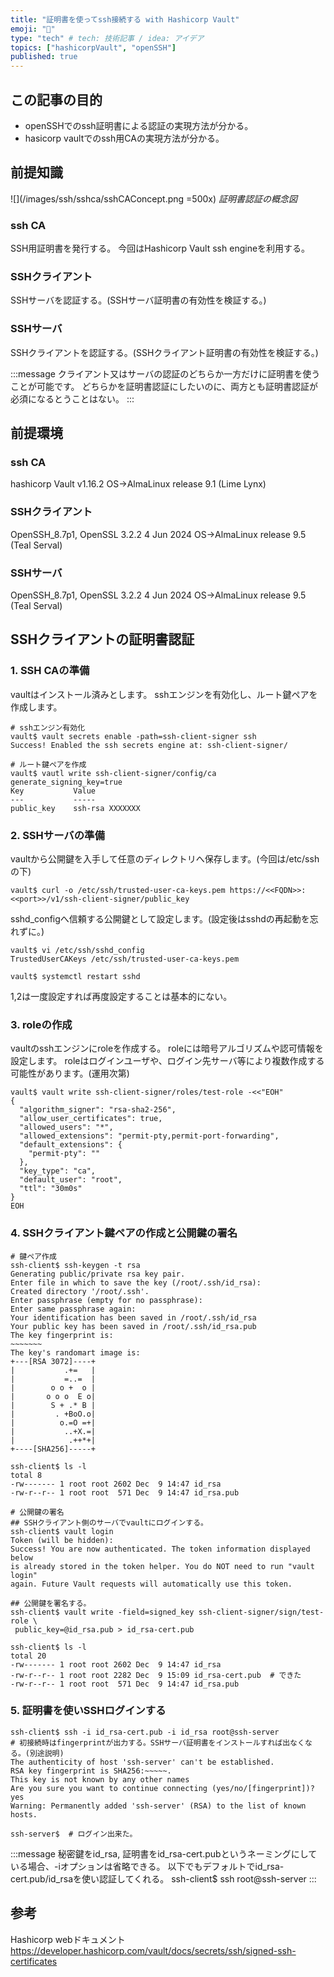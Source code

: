 ```yaml
---
title: "証明書を使ってssh接続する with Hashicorp Vault"
emoji: "👏"
type: "tech" # tech: 技術記事 / idea: アイデア
topics: ["hashicorpVault", "openSSH"]
published: true
---
```

## この記事の目的
- openSSHでのssh証明書による認証の実現方法が分かる。
- hasicorp vaultでのssh用CAの実現方法が分かる。

## 前提知識
![](/images/ssh/sshca/sshCAConcept.png =500x)
*証明書認証の概念図*

### ssh CA 
SSH用証明書を発行する。
今回はHashicorp Vault ssh engineを利用する。

### SSHクライアント
SSHサーバを認証する。(SSHサーバ証明書の有効性を検証する。)

### SSHサーバ
SSHクライアントを認証する。(SSHクライアント証明書の有効性を検証する。)

:::message
クライアント又はサーバの認証のどちらか一方だけに証明書を使うことが可能です。
どちらかを証明書認証にしたいのに、両方とも証明書認証が必須になるとうことはない。
:::

## 前提環境
### ssh CA 
hashicorp Vault v1.16.2
OS->AlmaLinux release 9.1 (Lime Lynx)

### SSHクライアント
OpenSSH_8.7p1, OpenSSL 3.2.2 4 Jun 2024
OS->AlmaLinux release 9.5 (Teal Serval)

### SSHサーバ
OpenSSH_8.7p1, OpenSSL 3.2.2 4 Jun 2024
OS->AlmaLinux release 9.5 (Teal Serval)

## SSHクライアントの証明書認証
### 1. SSH CAの準備
vaultはインストール済みとします。
sshエンジンを有効化し、ルート鍵ペアを作成します。
```
# sshエンジン有効化
vault$ vault secrets enable -path=ssh-client-signer ssh
Success! Enabled the ssh secrets engine at: ssh-client-signer/

# ルート鍵ペアを作成
vault$ vautl write ssh-client-signer/config/ca generate_signing_key=true
Key           Value
---           -----
public_key    ssh-rsa XXXXXXX
```
### 2. SSHサーバの準備
vaultから公開鍵を入手して任意のディレクトリへ保存します。(今回は/etc/sshの下)
```
vault$ curl -o /etc/ssh/trusted-user-ca-keys.pem https://<<FQDN>>:<<port>>/v1/ssh-client-signer/public_key
```
sshd_configへ信頼する公開鍵として設定します。(設定後はsshdの再起動を忘れずに。)
```
vault$ vi /etc/ssh/sshd_config
TrustedUserCAKeys /etc/ssh/trusted-user-ca-keys.pem

vault$ systemctl restart sshd
```
1,2は一度設定すれば再度設定することは基本的にない。

### 3. roleの作成
vaultのsshエンジンにroleを作成する。
roleには暗号アルゴリズムや認可情報を設定します。
roleはログインユーザや、ログイン先サーバ等により複数作成する可能性があります。(運用次第)
```
vault$ vault write ssh-client-signer/roles/test-role -<<"EOH"
{
  "algorithm_signer": "rsa-sha2-256",
  "allow_user_certificates": true,
  "allowed_users": "*",
  "allowed_extensions": "permit-pty,permit-port-forwarding",
  "default_extensions": {
    "permit-pty": ""
  },
  "key_type": "ca",
  "default_user": "root",
  "ttl": "30m0s"
}
EOH
```
### 4. SSHクライアント鍵ペアの作成と公開鍵の署名
```
# 鍵ペア作成
ssh-client$ ssh-keygen -t rsa
Generating public/private rsa key pair.
Enter file in which to save the key (/root/.ssh/id_rsa):
Created directory '/root/.ssh'.
Enter passphrase (empty for no passphrase):
Enter same passphrase again:
Your identification has been saved in /root/.ssh/id_rsa
Your public key has been saved in /root/.ssh/id_rsa.pub
The key fingerprint is:
~~~~~~~
The key's randomart image is:
+---[RSA 3072]----+
|           .+=   |
|           =..=  |
|        o o +  o |
|       o o o  E o|
|        S + .* B |
|         . +BoO.o|
|          o.=O =+|
|           ..+X.=|
|            .++*+|
+----[SHA256]-----+

ssh-client$ ls -l
total 8
-rw------- 1 root root 2602 Dec  9 14:47 id_rsa
-rw-r--r-- 1 root root  571 Dec  9 14:47 id_rsa.pub

# 公開鍵の署名
## SSHクライアント側のサーバでvaultにログインする。
ssh-client$ vault login
Token (will be hidden):
Success! You are now authenticated. The token information displayed below
is already stored in the token helper. You do NOT need to run "vault login"
again. Future Vault requests will automatically use this token.

## 公開鍵を署名する。
ssh-client$ vault write -field=signed_key ssh-client-signer/sign/test-role \
 public_key=@id_rsa.pub > id_rsa-cert.pub

ssh-client$ ls -l
total 20
-rw------- 1 root root 2602 Dec  9 14:47 id_rsa
-rw-r--r-- 1 root root 2282 Dec  9 15:09 id_rsa-cert.pub  # できた
-rw-r--r-- 1 root root  571 Dec  9 14:47 id_rsa.pub
```
### 5. 証明書を使いSSHログインする
```
ssh-client$ ssh -i id_rsa-cert.pub -i id_rsa root@ssh-server
# 初接続時はfingerprintが出力する。SSHサーバ証明書をインストールすれば出なくなる。(別途説明)
The authenticity of host 'ssh-server' can't be established.
RSA key fingerprint is SHA256:~~~~~.
This key is not known by any other names
Are you sure you want to continue connecting (yes/no/[fingerprint])? yes
Warning: Permanently added 'ssh-server' (RSA) to the list of known hosts.

ssh-server$  # ログイン出来た。
```
:::message
秘密鍵をid_rsa, 証明書をid_rsa-cert.pubというネーミングにしている場合、-iオプションは省略できる。
以下でもデフォルトでid_rsa-cert.pub/id_rsaを使い認証してくれる。
ssh-client$ ssh root@ssh-server
:::

## 参考
Hashicorp webドキュメント
https://developer.hashicorp.com/vault/docs/secrets/ssh/signed-ssh-certificates
